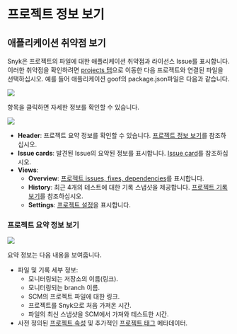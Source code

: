 # 프로젝트 정보 보기

## 애플리케이션 취약점 보기

Snyk은 프로젝트의 파일에 대한 애플리케이션 취약점과 라이선스 Issue를 표시합니다. 이러한 취약점을 확인하려면 [projects 탭](https://app.snyk.io/projects)으로 이동한 다음 프로젝트와 연결된 파일을 선택하십시오. 예를 들어 애플리케이션 goof의 package.json파일은 다음과 같습니다.

![](../../../.gitbook/assets/application-vuln.png)

항목을 클릭하면 자세한 정보를 확인할 수 있습니다.

![](../../../.gitbook/assets/project-page.png)

* **Header**: 프로젝트 요약 정보를 확인할 수 있습니다. [프로젝트 정보 보기](./)를 참조하십시오.
* **Issue cards**: 발견된 Issue의 요약된 정보를 표시합니다. [Issue card](../issue-card-information.md)를 참조하십시오.
* **Views**:
  * **Overview**: [프로젝트 issues, fixes, dependencies](../view-project-issues-remediations-and-dependencies.md)를 표시합니다.
  * **History**: 최근 4개의 테스트에 대한 기록 스냅샷을 제공합니다. [프로젝트 기록 보기](../view-project-history.md)를 참조하십시오.
  * **Settings**: [프로젝트 설정](../view-project-settings.md)을 표시합니다.

### 프로젝트 요약 정보 보기

![](../../../.gitbook/assets/proj-summ.png)

요약 정보는 다음 내용을 보여줍니다.

* 파일 및 기록 세부 정보:
  * 모니터링되는 저장소의 이름(링크).
  * 모니터링되는 branch 이름.
  * SCM의 프로젝트 파일에 대한 링크.
  * 프로젝트를 Snyk으로 처음 가져온 시간.
  * 파일의 최신 스냅샷을 SCM에서 가져와 테스트한 시간.
* 사전 정의된 [프로젝트 속성](broken-reference) 및 추가적인 [프로젝트 태그](project-tags.md) 메타데이터.
